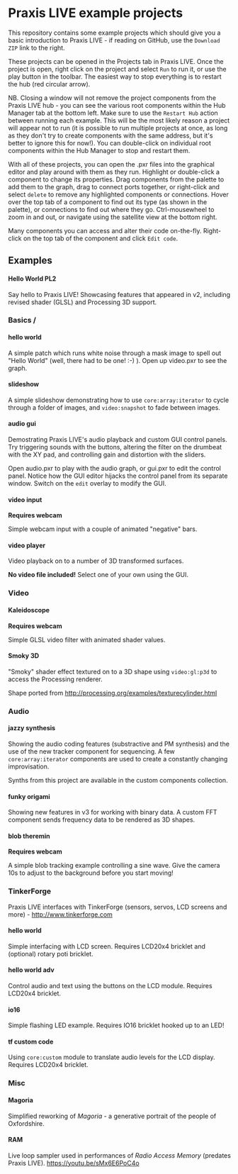 # Praxis LIVE example projects

This repository contains some example projects which should give you a basic introduction to Praxis LIVE - if reading on GitHub, use the `Download ZIP` link to the right.

These projects can be opened in the Projects tab in Praxis LIVE.  Once the project is open, right click on the project and select `Run` to run it, or use the play button in the toolbar. The easiest way to stop everything is to restart the hub (red circular arrow).

NB. Closing a window will not remove the project components from the Praxis LIVE hub - you can see the various root components within the Hub Manager tab at the bottom left.  Make sure to use the `Restart Hub` action between running each example. This will be the most likely reason a project will appear not to run (it is possible to run multiple projects at once, as long as they don't try to create components with the same address, but it's better to ignore this for now!). You can double-click on individual root components within the Hub Manager to stop and restart them.

With all of these projects, you can open the .pxr files into the graphical editor and play around with them as they run.  Highlight or double-click a component to change its properties.  Drag components from the palette to add them to the graph, drag to connect ports together, or right-click and select `delete` to remove any highlighted components or connections.  Hover over the top tab of a component to find out its type (as shown in the palette), or connections to find out where they go.  Ctrl-mousewheel to zoom in and out, or navigate using the satellite view at the bottom right.

Many components you can access and alter their code on-the-fly. Right-click on the top tab of the component and click `Edit code`.

## Examples

#### Hello World PL2

Say hello to Praxis LIVE! Showcasing features that appeared in v2, including revised shader (GLSL) and Processing 3D support.


### Basics /

#### hello world

A simple patch which runs white noise through a mask image to spell out "Hello World" (well, there had to be one! :-) ).  Open up video.pxr to see the graph.

#### slideshow

A simple slideshow demonstrating how to use `core:array:iterator` to cycle through a folder of images, and `video:snapshot` to fade between images.

#### audio gui

Demostrating Praxis LIVE's audio playback and custom GUI control panels.  Try triggering sounds with the buttons, altering the filter on the drumbeat with the XY pad, and controlling gain and distortion with the sliders.

Open audio.pxr to play with the audio graph, or gui.pxr to edit the control panel.  Notice how the GUI editor hijacks the control panel from its separate window.  Switch on the `edit` overlay to modify the GUI.

#### video input

**Requires webcam**

Simple webcam input with a couple of animated "negative" bars.

#### video player

Video playback on to a number of 3D transformed surfaces.

**No video file included!** Select one of your own using the GUI.

### Video

#### Kaleidoscope

**Requires webcam**

Simple GLSL video filter with animated shader values.

#### Smoky 3D

"Smoky" shader effect textured on to a 3D shape using `video:gl:p3d` to access the Processing renderer.

Shape ported from http://processing.org/examples/texturecylinder.html

### Audio

#### jazzy synthesis

Showing the audio coding features (substractive and PM synthesis) and the use of the new tracker component for sequencing. A few `core:array:iterator` components are used to create a constantly changing improvisation.

Synths from this project are available in the custom components collection.

#### funky origami

Showing new features in v3 for working with binary data. A custom FFT component sends frequency data to be rendered as 3D shapes.

#### blob theremin

**Requires webcam**

A simple blob tracking example controlling a sine wave. Give the camera 10s to adjust to the background before you start moving!


### TinkerForge

Praxis LIVE interfaces with TinkerForge (sensors, servos, LCD screens and more) - http://www.tinkerforge.com

#### hello world

Simple interfacing with LCD screen. Requires LCD20x4 bricklet and (optional) rotary poti bricklet.

#### hello world adv

Control audio and text using the buttons on the LCD module. Requires LCD20x4 bricklet.

#### io16

Simple flashing LED example. Requires IO16 bricklet hooked up to an LED!

#### tf custom code

Using `core:custom` module to translate audio levels for the LCD display. Requires LCD20x4 bricklet.

### Misc

#### Magoria

Simplified reworking of _Magoria_ - a generative portrait of the people of Oxfordshire.

#### RAM

Live loop sampler used in performances of _Radio Access Memory_ (predates Praxis LIVE). https://youtu.be/sMx6E6PoC4o

 

